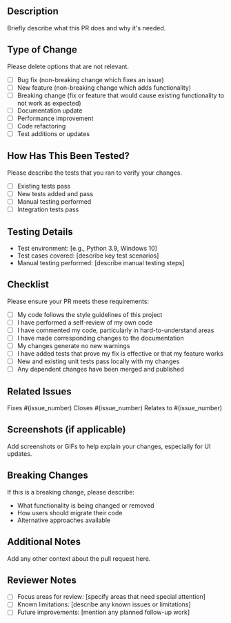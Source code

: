 ## Description

Briefly describe what this PR does and why it's needed.

## Type of Change

Please delete options that are not relevant.

- [ ] Bug fix (non-breaking change which fixes an issue)
- [ ] New feature (non-breaking change which adds functionality)
- [ ] Breaking change (fix or feature that would cause existing functionality to not work as expected)
- [ ] Documentation update
- [ ] Performance improvement
- [ ] Code refactoring
- [ ] Test additions or updates

## How Has This Been Tested?

Please describe the tests that you ran to verify your changes.

- [ ] Existing tests pass
- [ ] New tests added and pass
- [ ] Manual testing performed
- [ ] Integration tests pass

## Testing Details

- Test environment: [e.g., Python 3.9, Windows 10]
- Test cases covered: [describe key test scenarios]
- Manual testing performed: [describe manual testing steps]

## Checklist

Please ensure your PR meets these requirements:

- [ ] My code follows the style guidelines of this project
- [ ] I have performed a self-review of my own code
- [ ] I have commented my code, particularly in hard-to-understand areas
- [ ] I have made corresponding changes to the documentation
- [ ] My changes generate no new warnings
- [ ] I have added tests that prove my fix is effective or that my feature works
- [ ] New and existing unit tests pass locally with my changes
- [ ] Any dependent changes have been merged and published

## Related Issues

Fixes #(issue_number)
Closes #(issue_number)
Relates to #(issue_number)

## Screenshots (if applicable)

Add screenshots or GIFs to help explain your changes, especially for UI updates.

## Breaking Changes

If this is a breaking change, please describe:

- What functionality is being changed or removed
- How users should migrate their code
- Alternative approaches available

## Additional Notes

Add any other context about the pull request here.

## Reviewer Notes

- [ ] Focus areas for review: [specify areas that need special attention]
- [ ] Known limitations: [describe any known issues or limitations]
- [ ] Future improvements: [mention any planned follow-up work]
